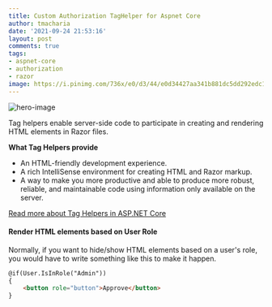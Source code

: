 ```yaml
---
title: Custom Authorization TagHelper for Aspnet Core
author: tmacharia
date: '2021-09-24 21:53:16'
layout: post
comments: true
tags:
- aspnet-core
- authorization
- razor
image: https://i.pinimg.com/736x/e0/d3/44/e0d34427aa341b881dc5dd292edc1bd1.jpg
---
```


![hero-image](https://d585tldpucybw.cloudfront.net/sfimages/default-source/blogs/2018/2018-03/taghelpers_870x220.png)

Tag helpers enable server-side code to participate in creating and rendering HTML elements in Razor files.

**What Tag Helpers provide**
* An HTML-friendly development experience.
* A rich IntelliSense environment for creating HTML and Razor markup.
* A way to make you more productive and able to produce more robust, reliable, and maintainable code using information only available on the server.

[Read more about Tag Helpers in ASP.NET Core](https://docs.microsoft.com/en-us/aspnet/core/mvc/views/tag-helpers/intro?view=aspnetcore-5.0)

#### Render HTML elements based on User Role
Normally, if you want to hide/show  HTML elements based on a user's role, you would have to write something like this to make it happen.
```html
@if(User.IsInRole("Admin"))
{
    <button role="button">Approve</button>
}
```
